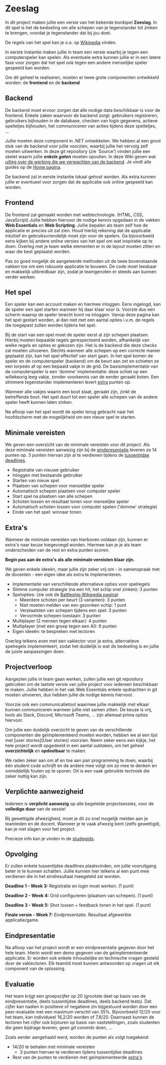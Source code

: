 # Zeeslag
In dit project maken jullie een versie van het bekende bordspel **Zeeslag**. In dit spel is het de bedoeling om alle schepen van je tegenstander tot zinken te brengen, voordat je tegenstander dat bij jou doet.

De regels van het spel kan je o.a. op [Wikipedia](https://nl.wikipedia.org/wiki/Zeeslag_(spel)) vinden.

In eerste instantie maken jullie in team een versie waarbij je tegen een computerspeler kan spelen.
Als eventuele extra kunnen jullie er in een latere fase voor zorgen dat het spel ook tegen een andere menselijke speler gespeeld kan worden.

Om dit geheel te realiseren, moeten er twee grote componenten ontwikkeld worden: de **frontend** en de **backend**

## Backend

De backend moet ervoor zorgen dat alle nodige data beschikbaar is voor de frontend. Enkele zaken waarvoor de backend zorgt: gebruikers registreren, gebruikers bijhouden in de database, checken van login gegevens, actieve spelletjes bijhouden, het communiceren van acties tijdens deze spelletjes, ...

Jullie moeten deze component in .NET ontwikkelen. We hebben al een groot stuk van de backend voor jullie voorzien, waarbij jullie het vervolg zelf moeten uitwerken. In deze git repository (zie 'Source') vinden jullie een skelet waarin jullie _**enkele gaten**_ moeten opvullen. 
In deze Wiki geven wat [uitleg over de werking die we verwachten van de backend](Backend). Je vindt alle guides op de [Home pagina](Home).

De backend zal in eerste instantie lokaal gehost worden. Als extra kunnen jullie er eventueel voor zorgen dat de applicatie ook online gespeeld kan worden.

## Frontend

De frontend zal gemaakt worden met webtechnologie. (HTML, CSS, JavaScript) Jullie hebben hiervoor de nodige kennis opgedaan in de vakken **Web Essentials** en **Web Scripting**.
Jullie bepalen als team zelf hoe de applicatie er precies uit zal zien. Houd hierbij rekening dat de applicatie intuïtief en gebruiksvriendelijk moet zijn voor de spelers. Ga bijvoorbeeld eens kijken bij andere online versies van het spel om wat inspiratie op te doen. Overleg met je team welke elementen er in de layout moeten zitten en waar die best geplaatst worden.

Pas zo goed mogelijk de aangeleerde methoden uit de twee bovenstaande vakken toe om een robuuste applicatie te bouwen. De code moet leesbaar en makkelijk uitbreidbaar zijn, zodat je teamgenoten er steeds aan kunnen verder werken.

## Het spel

Een speler kan een account maken en hiermee inloggen. Eens ingelogd, kan de speler een spel starten wanneer hij daar klaar voor is. Voorzie dus een scherm waarop de speler terecht komt na inloggen. Vanop deze pagina kan het spel gestart worden, al dan niet met een aantal opties i.v.m. de regels die toegepast zullen worden tijdens het spel.

Bij de start van een spel moet de speler eerst al zijn schepen plaatsen. Hierbij moeten bepaalde regels gerespecteerd worden, afhankelijk van welke regels en opties er gekozen zijn. Het is de backend die deze checks zal moeten uitvoeren.
Slechts wanneer alle schepen op een correcte manier geplaatst zijn, kan het spel effectief van start gaan. In het spel komen de speler en de computerspeler (backend) om de beurt aan zet en schieten ze een torpedo af op een bepaald vakje in de grid. De basisimplementatie van de computerspeler is een 'domme' implementatie: deze schiet op een willekeurig leeg vakje, zonder voorkennis van de eerder geraakt boten. Een slimmere tegenstander implementeren levert [extra](#extras) punten op.

Wanneer alle vakjes waarin een boot staat, geraakt zijn, zinkt de betreffende boot. Het spel duurt tot een speler alle schepen van de andere speler heeft kunnen laten zinken.

Na afloop van het spel wordt de speler terug gebracht naar het hoofdscherm met de mogelijkheid om een nieuw spel te starten.

## <a name="minimalevereisten"></a>Minimale vereisten

We geven een overzicht van de minimale vereisten voor dit project. Als deze minimale vereisten aanwezig zijn bij de [eindpresentatie](#eindpresentatie) leveren ze 14 punten op. 3 punten hiervan zijn al te verdienen tijdens de [tussentijdse deadlines](#opvolging).

* Registratie van nieuwe gebruiker
* Inloggen met bestaande gebruiker
* Starten van nieuw spel
* Plaatsen van schepen voor menselijke speler
* Automatisch schepen plaatsen voor computer speler
* Start spel na plaatsen van alle schepen
* Schoten lossen en resultaat tonen voor menselijke speler
* Automatisch schoten lossen voor computer spelen ('domme' strategie)
* Einde van het spel: winnaar tonen

## <a name="extras"></a>Extra's

Wanneer de minimale vereisten van hierboven voldaan zijn, kunnen er extra's naar keuze toegevoegd worden. Hiermee kan je je als team onderscheiden van de rest en extra punten scoren.

**Begin pas aan de extra's als alle minimale vereisten klaar zijn.**

We geven enkele ideeën, maar jullie zijn zeker vrij om - in samenspraak met de docenten - een eigen idee als extra te implementeren.

* Implementatie van verschillende alternatieve opties voor spelregels
* Slimme computer strategie (na een hit, het schip snel zinken): 3 punten
* Spelopties: (zie ook de [Battleship Wikipedia pagina](https://en.wikipedia.org/wiki/Battleship_(game)#Variations))
  * Meerdere schoten per beurt (3 varianten): 3 punten
  * Niet moeten melden van een gezonken schip: 1 punt
  * Verplaatsten van schepen tijdens een spel: 3 punten
  * Vervormde schepen toestaan: 3 punten
* Multiplayer (2 mensen tegen elkaar): 4 punten
* Multiplayer (met een groep tegen een AI): 6 punten
* Eigen ideeën: te bespreken met lectoren

Overleg telkens even met een vaklector voor je extra, alternatieve spelregels implementeert, zodat het duidelijk is wat de bedoeling is en jullie de juiste aanpassingen doen.

## Projectverloop

Aangezien jullie in team gaan werken, zullen jullie een git repository gebruiken om de laatste versie van jullie project voor iedereen beschikbaar te maken. Jullie hebben in het vak Web Essentials enkele opdrachten in git moeten uitvoeren, dus hebben jullie de nodige kennis hiervoor.

Voorzie ook een communicatietool waarmee jullie makkelijk met elkaar kunnen communiceren wanneer jullie niet samen zitten. De keuze is vrij, tools als Slack, Discord, Microsoft Teams, ... zijn allemaal prima opties hiervoor.

Om jullie een duidelijk overzicht te geven van de verschillende componenten die geïmplementeerd moeten worden, hebben we al een lijst met [user stories](User stories) voorzien. Neem zeker eens een kijkje, het hele project wordt opgedeeld in een aantal subtaken, om het geheel **overzichtelijk** en **opdeelbaar** te maken.

We raden zeker aan om af en toe aan pair programming te doen, waarbij één student code schrijft en de andere mee volgt om zo mee te denken en onmiddellijk fouten op te sporen. Dit is een vaak gebruikte techniek die zeker nuttig kan zijn.

## Verplichte aanwezigheid

Iedereen is **verplicht aanwezig** op alle begeleide projectsessies, voor de **volledige duur** van de sessie!

Bij gewettigde afwezigheid, moet je dit zo snel mogelijk melden aan je teamleden en de docent.
Wanneer je te vaak afwezig bent (zelfs gewettigd), kan je niet slagen voor het project.

Precieze info kan je vinden in de [studiegids](https://ibamaflexweb.pxl.be/BMFUIDetailxOLOD.aspx?b=1&c=1&a=62374).

## <a name="opvolging"></a>Opvolging

Er zullen enkele tussentijdse deadlines plaatsvinden, om jullie vooruitgang beter in te kunnen schatten. 
Jullie kunnen hier telkens al een punt mee verdienen die in het eindresultaat meegeteld zal worden.

**Deadline 1 - Week 3:** Registratie en login moet werken. (1 punt)

**Deadline 2 - Week 4:** Grid configureren (plaatsen van schepen). (1 punt)

**Deadline 3 - Week 5:** Shot lossen + feedback tonen in het spel. (1 punt)

**Finale versie - Week 7:** Eindpresentatie. Resultaat afgewerkte applicatie/game.

## <a name="eindpresentatie"></a>Eindpresentatie

Na afloop van het project wordt er een eindpresentatie gegeven door het hele team. Hierin wordt een demo gegeven van de geïmplementeerde applicatie. Er worden ook enkele inhoudelijke en technische vragen gesteld door de vaklectoren. Elk teamlid moet kunnen antwoorden op vragen uit elk component van de oplossing.

## Evaluatie

Het team krijgt een groepscijfer op 20 (grootste deel op basis van de 
 eindpresentatie, deels tussentijdse deadlines, deels backend tests). Dat cijfer kan nadien in positieve of negatieve zin bijgestuurd worden door een peer-evaluatie met een maximum verschil van 35%. Bijvoorbeeld 12/20 voor het team, kan individueel  16,2/20 worden of 7,8/20. Daarnaast kunnen de lectoren het cijfer ook bijsturen op basis van vaststellingen, zoals studenten die geen bijdrage leveren, geen *git commits* doen, ...

Zoals eerder aangehaald werd, worden de punten als volgt toegekend:
* 14/20 te behalen met minimale vereisten
  * 3 punten hiervan te verdienen tijdens tussentijdse deadlines
* Rest van de punten te verdienen met geïmplementeerde [extra's](#extras)
